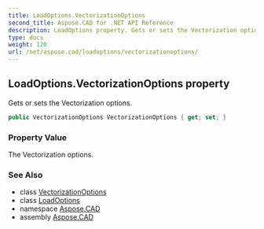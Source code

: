```yaml
---
title: LoadOptions.VectorizationOptions
second_title: Aspose.CAD for .NET API Reference
description: LoadOptions property. Gets or sets the Vectorization options
type: docs
weight: 120
url: /net/aspose.cad/loadoptions/vectorizationoptions/
---
```

## LoadOptions.VectorizationOptions property

Gets or sets the Vectorization options.

```csharp
public VectorizationOptions VectorizationOptions { get; set; }
```

### Property Value

The Vectorization options.

### See Also

* class [VectorizationOptions](../../vectorizationoptions/)
* class [LoadOptions](../)
* namespace [Aspose.CAD](../../../aspose.cad/)
* assembly [Aspose.CAD](../../../)


